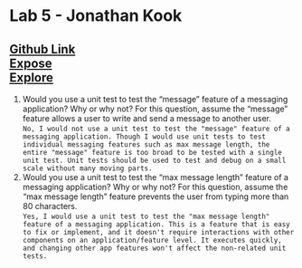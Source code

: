 # Lab 5 - Jonathan Kook
## [Github Link](https://jkook9513.github.io/cse110-lab5/) <br> [Expose](/expose.html) <br> [Explore](/explore.html)
1. Would you use a unit test to test the “message” feature of a messaging application? Why or why not? For this question, assume the “message” feature allows a user to write and send a message to another user. <br>
`No, I would not use a unit test to test the "message" feature of a messaging application. Though I would use unit tests to test individual messaging features such as max message length, the entire "message" feature is too broad to be tested with a single unit test. Unit tests should be used to test and debug on a small scale without many moving parts.`
1. Would you use a unit test to test the “max message length” feature of a messaging application? Why or why not? For this question, assume the “max message length” feature prevents the user from typing more than 80 characters. <br>
`Yes, I would use a unit test to test the "max message length" feature of a messaging application. This is a feature that is easy to fix or implement, and it doesn't require interactions with other components on an application/feature level. It executes quickly, and changing other app features won't affect the non-related unit tests.`
